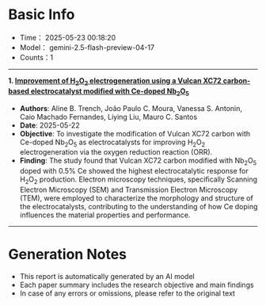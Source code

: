 
# Basic Info
- Time：  2025-05-23 00:18:20
- Model： gemini-2.5-flash-preview-04-17
- Counts：1 

---

**1. [Improvement of H$_2$O$_2$ electrogeneration using a Vulcan XC72 carbon-based electrocatalyst modified with Ce-doped Nb$_2$O$_5$](http://arxiv.org/abs/2505.16871v1)**
- **Authors**: Aline B. Trench, João Paulo C. Moura, Vanessa S. Antonin, Caio Machado Fernandes, Liying Liu, Mauro C. Santos
- **Date**: 2025-05-22
- **Objective**: To investigate the modification of Vulcan XC72 carbon with Ce-doped Nb$_2$O$_5$ as electrocatalysts for improving H$_2$O$_2$ electrogeneration via the oxygen reduction reaction (ORR).
- **Finding**: The study found that Vulcan XC72 carbon modified with Nb$_2$O$_5$ doped with 0.5% Ce showed the highest electrocatalytic response for H$_2$O$_2$ production. Electron microscopy techniques, specifically Scanning Electron Microscopy (SEM) and Transmission Electron Microscopy (TEM), were employed to characterize the morphology and structure of the electrocatalysts, contributing to the understanding of how Ce doping influences the material properties and performance.
---

# Generation Notes
- This report is automatically generated by an AI model
- Each paper summary includes the research objective and main findings
- In case of any errors or omissions, please refer to the original text

